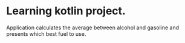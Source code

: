 # Learning kotlin project.

Application calculates the average between alcohol and gasoline and presents which best fuel to use.
